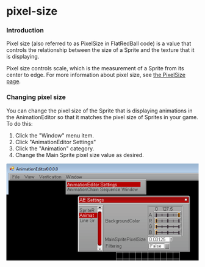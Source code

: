 # pixel-size

### Introduction

Pixel size (also referred to as PixelSize in FlatRedBall code) is a value that controls the relationship between the size of a Sprite and the texture that it is displaying.

Pixel size controls scale, which is the measurement of a Sprite from its center to edge. For more information about pixel size, see [the PixelSize page](../frb/docs/index.php).

### Changing pixel size

You can change the pixel size of the Sprite that is displaying animations in the AnimationEditor so that it matches the pixel size of Sprites in your game. To do this:

1. Click the "Window" menu item.
2. Click "AnimationEditor Settings"
3. Click the "Animation" category.
4. Change the Main Sprite pixel size value as desired.

![PixelSize.png](../media/migrated_media-PixelSize.png)
